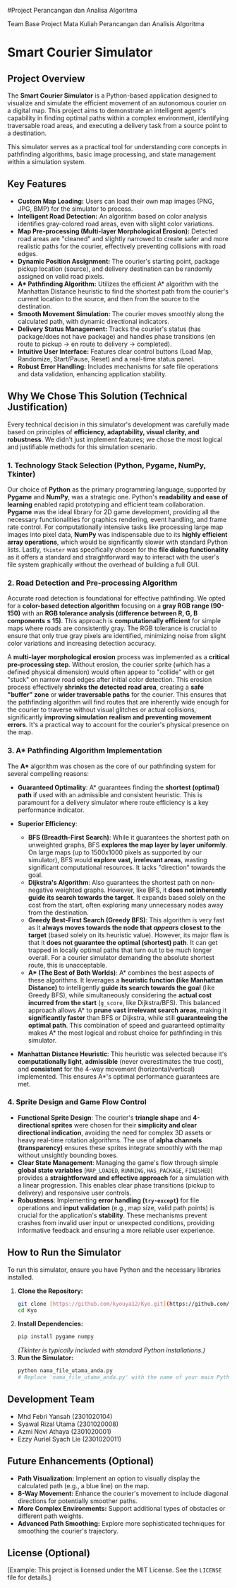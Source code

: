 #Project Perancangan dan Analisa Algoritma

Team Base Project
Mata Kuliah Perancangan dan Analisis Algoritma

# Smart Courier Simulator

## Project Overview

The **Smart Courier Simulator** is a Python-based application designed to visualize and simulate the efficient movement of an autonomous courier on a digital map. This project aims to demonstrate an intelligent agent's capability in finding optimal paths within a complex environment, identifying traversable road areas, and executing a delivery task from a source point to a destination.

This simulator serves as a practical tool for understanding core concepts in pathfinding algorithms, basic image processing, and state management within a simulation system.

## Key Features

* **Custom Map Loading:** Users can load their own map images (PNG, JPG, BMP) for the simulator to process.
* **Intelligent Road Detection:** An algorithm based on color analysis identifies gray-colored road areas, even with slight color variations.
* **Map Pre-processing (Multi-layer Morphological Erosion):** Detected road areas are "cleaned" and slightly narrowed to create safer and more realistic paths for the courier, effectively preventing collisions with road edges.
* **Dynamic Position Assignment:** The courier's starting point, package pickup location (source), and delivery destination can be randomly assigned on valid road pixels.
* **A\* Pathfinding Algorithm:** Utilizes the efficient A\* algorithm with the Manhattan Distance heuristic to find the shortest path from the courier's current location to the source, and then from the source to the destination.
* **Smooth Movement Simulation:** The courier moves smoothly along the calculated path, with dynamic directional indicators.
* **Delivery Status Management:** Tracks the courier's status (has package/does not have package) and handles phase transitions (en route to pickup -> en route to delivery -> completed).
* **Intuitive User Interface:** Features clear control buttons (Load Map, Randomize, Start/Pause, Reset) and a real-time status panel.
* **Robust Error Handling:** Includes mechanisms for safe file operations and data validation, enhancing application stability.

## Why We Chose This Solution (Technical Justification)

Every technical decision in this simulator's development was carefully made based on principles of **efficiency, adaptability, visual clarity, and robustness**. We didn't just implement features; we chose the most logical and justifiable methods for this simulation scenario.

### 1. Technology Stack Selection (Python, Pygame, NumPy, Tkinter)

Our choice of **Python** as the primary programming language, supported by **Pygame** and **NumPy**, was a strategic one. Python's **readability and ease of learning** enabled rapid prototyping and efficient team collaboration. **Pygame** was the ideal library for 2D game development, providing all the necessary functionalities for graphics rendering, event handling, and frame rate control. For computationally intensive tasks like processing large map images into pixel data, **NumPy** was indispensable due to its **highly efficient array operations**, which would be significantly slower with standard Python lists. Lastly, `tkinter` was specifically chosen for the **file dialog functionality** as it offers a standard and straightforward way to interact with the user's file system graphically without the overhead of building a full GUI.

### 2. Road Detection and Pre-processing Algorithm

Accurate road detection is foundational for effective pathfinding. We opted for a **color-based detection algorithm** focusing on a **gray RGB range (90-150)** with an **RGB tolerance analysis (difference between R, G, B components $\le$ 15)**. This approach is **computationally efficient** for simple maps where roads are consistently gray. The RGB tolerance is crucial to ensure that only true gray pixels are identified, minimizing noise from slight color variations and increasing detection accuracy.

A **multi-layer morphological erosion** process was implemented as a **critical pre-processing step**. Without erosion, the courier sprite (which has a defined physical dimension) would often appear to "collide" with or get "stuck" on narrow road edges after initial color detection. This erosion process effectively **shrinks the detected road area**, creating a **safe "buffer" zone** or **wider traversable paths** for the courier. This ensures that the pathfinding algorithm will find routes that are inherently wide enough for the courier to traverse without visual glitches or actual collisions, significantly **improving simulation realism and preventing movement errors**. It's a practical way to account for the courier's physical presence on the map.

### 3. A\* Pathfinding Algorithm Implementation

The **A\*** algorithm was chosen as the core of our pathfinding system for several compelling reasons:

* **Guaranteed Optimality**: A\* guarantees finding the **shortest (optimal) path** if used with an admissible and consistent heuristic. This is paramount for a delivery simulator where route efficiency is a key performance indicator.

* **Superior Efficiency**:
    * **BFS (Breadth-First Search)**: While it guarantees the shortest path on unweighted graphs, BFS **explores the map layer by layer uniformly**. On large maps (up to 1500x1000 pixels as supported by our simulator), BFS would **explore vast, irrelevant areas**, wasting significant computational resources. It lacks "direction" towards the goal.
    * **Dijkstra's Algorithm**: Also guarantees the shortest path on non-negative weighted graphs. However, like BFS, it **does not inherently guide its search towards the target**. It expands based solely on the cost from the start, often exploring many unnecessary nodes away from the destination.
    * **Greedy Best-First Search (Greedy BFS)**: This algorithm is very fast as it **always moves towards the node that *appears* closest to the target** (based solely on its heuristic value). However, its major flaw is that it **does not guarantee the optimal (shortest) path**. It can get trapped in locally optimal paths that turn out to be much longer overall. For a courier simulator demanding the absolute shortest route, this is unacceptable.
    * **A\* (The Best of Both Worlds)**: A\* combines the best aspects of these algorithms. It leverages a **heuristic function (like Manhattan Distance)** to intelligently **guide its search towards the goal** (like Greedy BFS), while simultaneously considering the **actual cost incurred from the start** (`g_score`, like Dijkstra/BFS). This balanced approach allows A\* to **prune vast irrelevant search areas**, making it **significantly faster** than BFS or Dijkstra, while still **guaranteeing the optimal path**. This combination of speed and guaranteed optimality makes A\* the most logical and robust choice for pathfinding in this simulator.

* **Manhattan Distance Heuristic**: This heuristic was selected because it's **computationally light**, **admissible** (never overestimates the true cost), and **consistent** for the 4-way movement (horizontal/vertical) implemented. This ensures A\*'s optimal performance guarantees are met.

### 4. Sprite Design and Game Flow Control

* **Functional Sprite Design**: The courier's **triangle shape** and **4-directional sprites** were chosen for their **simplicity and clear directional indication**, avoiding the need for complex 3D assets or heavy real-time rotation algorithms. The use of **alpha channels (transparency)** ensures these sprites integrate smoothly with the map without unsightly bounding boxes.
* **Clear State Management**: Managing the game's flow through simple **global state variables** (`MAP_LOADED`, `RUNNING`, `HAS_PACKAGE`, `FINISHED`) provides a **straightforward and effective approach** for a simulation with a linear progression. This enables clear phase transitions (pickup to delivery) and responsive user controls.
* **Robustness**: Implementing **error handling (`try-except`)** for file operations and **input validation** (e.g., map size, valid path points) is crucial for the application's **stability**. These mechanisms prevent crashes from invalid user input or unexpected conditions, providing informative feedback and ensuring a more reliable user experience.

## How to Run the Simulator

To run this simulator, ensure you have Python and the necessary libraries installed.

1.  **Clone the Repository:**
    ```bash
    git clone [https://github.com/kyouya12/Kyo.git](https://github.com/kyouya12/Kyo.git)
    cd Kyo
    ```
2.  **Install Dependencies:**
    ```bash
    pip install pygame numpy
    ```
    *(Tkinter is typically included with standard Python installations.)*
3.  **Run the Simulator:**
    ```bash
    python nama_file_utama_anda.py 
    # Replace 'nama_file_utama_anda.py' with the name of your main Python simulator file (e.g., main.py or simulator.py).
    ```

## Development Team

* Mhd Febri Yansah (2301020104)
* Syawal Rizal Utama (2301020008)
* Azmi Novi Athaya (2301020001)
* Ezzy Auriel Syach Lie (2301020011)

## Future Enhancements (Optional)

* **Path Visualization:** Implement an option to visually display the calculated path (e.g., a blue line) on the map.
* **8-Way Movement:** Enhance the courier's movement to include diagonal directions for potentially smoother paths.
* **More Complex Environments:** Support additional types of obstacles or different path weights.
* **Advanced Path Smoothing:** Explore more sophisticated techniques for smoothing the courier's trajectory.

## License (Optional)

[Example: This project is licensed under the MIT License. See the `LICENSE` file for details.]
